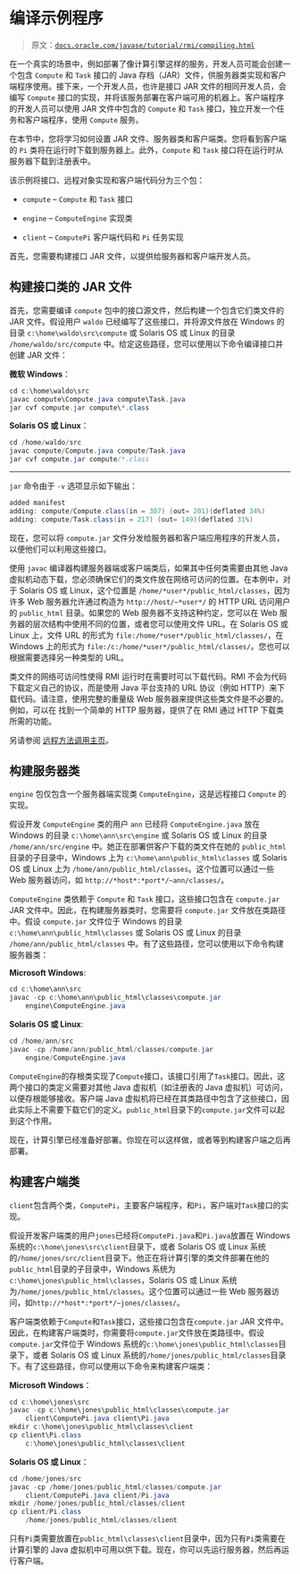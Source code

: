 # 编译示例程序

> 原文：[`docs.oracle.com/javase/tutorial/rmi/compiling.html`](https://docs.oracle.com/javase/tutorial/rmi/compiling.html)

在一个真实的场景中，例如部署了像计算引擎这样的服务，开发人员可能会创建一个包含 `Compute` 和 `Task` 接口的 Java 存档（JAR）文件，供服务器类实现和客户端程序使用。接下来，一个开发人员，也许是接口 JAR 文件的相同开发人员，会编写 `Compute` 接口的实现，并将该服务部署在客户端可用的机器上。客户端程序的开发人员可以使用 JAR 文件中包含的 `Compute` 和 `Task` 接口，独立开发一个任务和客户端程序，使用 `Compute` 服务。

在本节中，您将学习如何设置 JAR 文件、服务器类和客户端类。您将看到客户端的 `Pi` 类将在运行时下载到服务器上。此外，`Compute` 和 `Task` 接口将在运行时从服务器下载到注册表中。

该示例将接口、远程对象实现和客户端代码分为三个包：

+   `compute` – `Compute` 和 `Task` 接口

+   `engine` – `ComputeEngine` 实现类

+   `client` – `ComputePi` 客户端代码和 `Pi` 任务实现

首先，您需要构建接口 JAR 文件，以提供给服务器和客户端开发人员。

## 构建接口类的 JAR 文件

首先，您需要编译 `compute` 包中的接口源文件，然后构建一个包含它们类文件的 JAR 文件。假设用户 `waldo` 已经编写了这些接口，并将源文件放在 Windows 的目录 `c:\home\waldo\src\compute` 或 Solaris OS 或 Linux 的目录 `/home/waldo/src/compute` 中。给定这些路径，您可以使用以下命令编译接口并创建 JAR 文件：

**微软 Windows**：

```java
cd c:\home\waldo\src
javac compute\Compute.java compute\Task.java
jar cvf compute.jar compute\*.class

```

**Solaris OS 或 Linux**：

```java
cd /home/waldo/src
javac compute/Compute.java compute/Task.java
jar cvf compute.jar compute/*.class

```

* * *

`jar` 命令由于 `-v` 选项显示如下输出：

```java
added manifest
adding: compute/Compute.class(in = 307) (out= 201)(deflated 34%)
adding: compute/Task.class(in = 217) (out= 149)(deflated 31%)

```

现在，您可以将 `compute.jar` 文件分发给服务器和客户端应用程序的开发人员，以便他们可以利用这些接口。

使用 `javac` 编译器构建服务器端或客户端类后，如果其中任何类需要由其他 Java 虚拟机动态下载，您必须确保它们的类文件放在网络可访问的位置。在本例中，对于 Solaris OS 或 Linux，这个位置是 `/home/*user*/public_html/classes`，因为许多 Web 服务器允许通过构造为 `http://host/~*user*/` 的 HTTP URL 访问用户的 `public_html` 目录。如果您的 Web 服务器不支持这种约定，您可以在 Web 服务器的层次结构中使用不同的位置，或者您可以使用文件 URL。在 Solaris OS 或 Linux 上，文件 URL 的形式为 `file:/home/*user*/public_html/classes/`，在 Windows 上的形式为 `file:/c:/home/*user*/public_html/classes/`。您也可以根据需要选择另一种类型的 URL。

类文件的网络可访问性使得 RMI 运行时在需要时可以下载代码。RMI 不会为代码下载定义自己的协议，而是使用 Java 平台支持的 URL 协议（例如 HTTP）来下载代码。请注意，使用完整的重量级 Web 服务器来提供这些类文件是不必要的。例如，可以在 [](http://www.oracle.com/webfolder/technetwork/java/core/basic/rmi/class-server.zip) 找到一个简单的 HTTP 服务器，提供了在 RMI 通过 HTTP 下载类所需的功能。

另请参阅 [远程方法调用主页](http://www.oracle.com/technetwork/java/javase/tech/index-jsp-136424.html)。

## 构建服务器类

`engine` 包仅包含一个服务器端实现类 `ComputeEngine`，这是远程接口 `Compute` 的实现。

假设开发 `ComputeEngine` 类的用户 `ann` 已经将 `ComputeEngine.java` 放在 Windows 的目录 `c:\home\ann\src\engine` 或 Solaris OS 或 Linux 的目录 `/home/ann/src/engine` 中。她正在部署供客户下载的类文件在她的 `public_html` 目录的子目录中，Windows 上为 `c:\home\ann\public_html\classes` 或 Solaris OS 或 Linux 上为 `/home/ann/public_html/classes`。这个位置可以通过一些 Web 服务器访问，如 `http://*host*:*port*/~ann/classes/`。

`ComputeEngine` 类依赖于 `Compute` 和 `Task` 接口，这些接口包含在 `compute.jar` JAR 文件中。因此，在构建服务器类时，您需要将 `compute.jar` 文件放在类路径中。假设 `compute.jar` 文件位于 Windows 的目录 `c:\home\ann\public_html\classes` 或 Solaris OS 或 Linux 的目录 `/home/ann/public_html/classes` 中。有了这些路径，您可以使用以下命令构建服务器类：

**Microsoft Windows**:

```java
cd c:\home\ann\src
javac -cp c:\home\ann\public_html\classes\compute.jar
    engine\ComputeEngine.java

```

**Solaris OS 或 Linux**:

```java
cd /home/ann/src
javac -cp /home/ann/public_html/classes/compute.jar
    engine/ComputeEngine.java

```

`ComputeEngine`的存根类实现了`Compute`接口，该接口引用了`Task`接口。因此，这两个接口的类定义需要对其他 Java 虚拟机（如注册表的 Java 虚拟机）可访问，以便存根能够接收。客户端 Java 虚拟机将已经在其类路径中包含了这些接口，因此实际上不需要下载它们的定义。`public_html`目录下的`compute.jar`文件可以起到这个作用。

现在，计算引擎已经准备好部署。你现在可以这样做，或者等到构建客户端之后再部署。

## 构建客户端类

`client`包含两个类，`ComputePi`，主要客户端程序，和`Pi`，客户端对`Task`接口的实现。

假设开发客户端类的用户`jones`已经将`ComputePi.java`和`Pi.java`放置在 Windows 系统的`c:\home\jones\src\client`目录下，或者 Solaris OS 或 Linux 系统的`/home/jones/src/client`目录下。他正在将计算引擎的类文件部署在他的`public_html`目录的子目录中，Windows 系统为`c:\home\jones\public_html\classes`，Solaris OS 或 Linux 系统为`/home/jones/public_html/classes`。这个位置可以通过一些 Web 服务器访问，如`http://*host*:*port*/~jones/classes/`。

客户端类依赖于`Compute`和`Task`接口，这些接口包含在`compute.jar` JAR 文件中。因此，在构建客户端类时，你需要将`compute.jar`文件放在类路径中。假设`compute.jar`文件位于 Windows 系统的`c:\home\jones\public_html\classes`目录下，或者 Solaris OS 或 Linux 系统的`/home/jones/public_html/classes`目录下。有了这些路径，你可以使用以下命令来构建客户端类：

**Microsoft Windows**：

```java
cd c:\home\jones\src
javac -cp c:\home\jones\public_html\classes\compute.jar
    client\ComputePi.java client\Pi.java
mkdir c:\home\jones\public_html\classes\client
cp client\Pi.class
    c:\home\jones\public_html\classes\client

```

**Solaris OS 或 Linux**：

```java
cd /home/jones/src
javac -cp /home/jones/public_html/classes/compute.jar
    client/ComputePi.java client/Pi.java
mkdir /home/jones/public_html/classes/client
cp client/Pi.class
    /home/jones/public_html/classes/client

```

只有`Pi`类需要放置在`public_html\classes\client`目录中，因为只有`Pi`类需要在计算引擎的 Java 虚拟机中可用以供下载。现在，你可以先运行服务器，然后再运行客户端。
